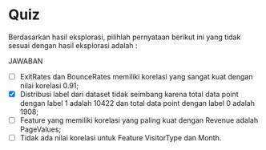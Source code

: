 # Quiz

Berdasarkan hasil eksplorasi, pilihlah pernyataan berikut ini yang tidak sesuai dengan hasil eksplorasi adalah :

JAWABAN
- [ ] ExitRates dan BounceRates memiliki korelasi yang sangat kuat dengan nilai korelasi 0.91;
- [X] Distribusi label dari dataset tidak seimbang karena total data point dengan label 1 adalah 10422 dan total data point dengan label 0 adalah 1908;
- [ ] Feature yang memiliki korelasi yang paling kuat dengan Revenue adalah PageValues;
- [ ] Tidak ada nilai korelasi untuk Feature VisitorType dan Month.
